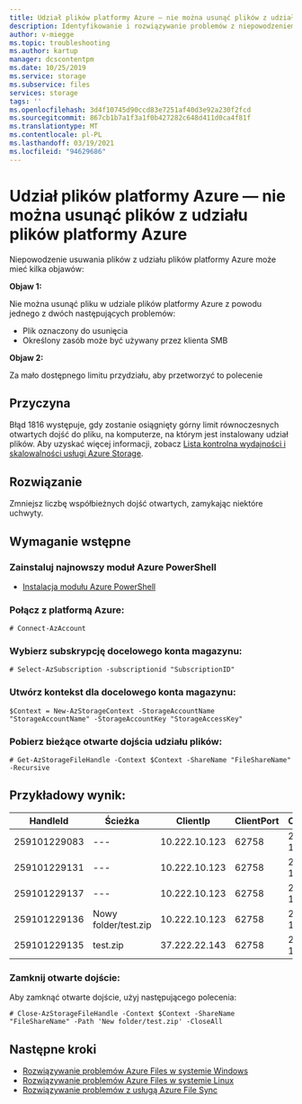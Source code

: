 ```yaml
---
title: Udział plików platformy Azure — nie można usunąć plików z udziału plików platformy Azure
description: Identyfikowanie i rozwiązywanie problemów z niepowodzeniem usuwania plików z udziału plików platformy Azure.
author: v-miegge
ms.topic: troubleshooting
ms.author: kartup
manager: dcscontentpm
ms.date: 10/25/2019
ms.service: storage
ms.subservice: files
services: storage
tags: ''
ms.openlocfilehash: 3d4f10745d90ccd83e7251af40d3e92a230f2fcd
ms.sourcegitcommit: 867cb1b7a1f3a1f0b427282c648d411d0ca4f81f
ms.translationtype: MT
ms.contentlocale: pl-PL
ms.lasthandoff: 03/19/2021
ms.locfileid: "94629686"
---
```

# <a name="azure-file-share--failed-to-delete-files-from-azure-file-share"></a>Udział plików platformy Azure — nie można usunąć plików z udziału plików platformy Azure

Niepowodzenie usuwania plików z udziału plików platformy Azure może mieć kilka objawów:

**Objaw 1:**

Nie można usunąć pliku w udziale plików platformy Azure z powodu jednego z dwóch następujących problemów:

* Plik oznaczony do usunięcia
* Określony zasób może być używany przez klienta SMB

**Objaw 2:**

Za mało dostępnego limitu przydziału, aby przetworzyć to polecenie

## <a name="cause"></a>Przyczyna

Błąd 1816 występuje, gdy zostanie osiągnięty górny limit równoczesnych otwartych dojść do pliku, na komputerze, na którym jest instalowany udział plików. Aby uzyskać więcej informacji, zobacz [Lista kontrolna wydajności i skalowalności usługi Azure Storage](../blobs/storage-performance-checklist.md).

## <a name="resolution"></a>Rozwiązanie

Zmniejsz liczbę współbieżnych dojść otwartych, zamykając niektóre uchwyty.

## <a name="prerequisite"></a>Wymaganie wstępne

### <a name="install-the-latest-azure-powershell-module"></a>Zainstaluj najnowszy moduł Azure PowerShell

* [Instalacja modułu Azure PowerShell](/powershell/azure/install-az-ps)

### <a name="connect-to-azure"></a>Połącz z platformą Azure:

```
# Connect-AzAccount
```

### <a name="select-the-subscription-of-the-target-storage-account"></a>Wybierz subskrypcję docelowego konta magazynu:

```
# Select-AzSubscription -subscriptionid "SubscriptionID"
```

### <a name="create-context-for-the-target-storage-account"></a>Utwórz kontekst dla docelowego konta magazynu:

```
$Context = New-AzStorageContext -StorageAccountName "StorageAccountName" -StorageAccountKey "StorageAccessKey"
```

### <a name="get-the-current-open-handles-of-the-file-share"></a>Pobierz bieżące otwarte dojścia udziału plików:

```
# Get-AzStorageFileHandle -Context $Context -ShareName "FileShareName" -Recursive
```

## <a name="example-result"></a>Przykładowy wynik:

|HandleId|Ścieżka|ClientIp|ClientPort|OpenTime|LastReconnectTime|FileId|ParentId|SessionId|
|---|---|---|---|---|---|---|---|---|
|259101229083|---|10.222.10.123|62758|2019-10-05|12:16:50Z|0|0|9507758546259807489|
|259101229131|---|10.222.10.123|62758|2019-10-05|12:36:20Z|0|0|9507758546259807489|
|259101229137|---|10.222.10.123|62758|2019-10-05|12:36:53Z|0|0|9507758546259807489|
|259101229136|Nowy folder/test.zip|10.222.10.123|62758|2019-10-05|12:36:29Z|13835132822072852480|9223446803645464576|9507758546259807489|
|259101229135|test.zip|37.222.22.143|62758|2019-10-05|12:36:24Z|11529250230440558592|0|9507758546259807489|

### <a name="close-an-open-handle"></a>Zamknij otwarte dojście:

Aby zamknąć otwarte dojście, użyj następującego polecenia:

```
# Close-AzStorageFileHandle -Context $Context -ShareName "FileShareName" -Path 'New folder/test.zip' -CloseAll
```

## <a name="next-steps"></a>Następne kroki

* [Rozwiązywanie problemów Azure Files w systemie Windows](storage-troubleshoot-windows-file-connection-problems.md)
* [Rozwiązywanie problemów Azure Files w systemie Linux](storage-troubleshoot-linux-file-connection-problems.md)
* [Rozwiązywanie problemów z usługą Azure File Sync](storage-sync-files-troubleshoot.md)
